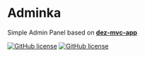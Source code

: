 # Adminka
Simple Admin Panel based on [**dez-mvc-app**](https://github.com/dez-php/dez-mvc-app)

[![GitHub license](https://img.shields.io/badge/license-MIT-blue.svg)](https://raw.githubusercontent.com/dez-php/adminka/master/LICENSE)
[![GitHub license](https://img.shields.io/badge/coded%20in-phpstorm-8C1D88.svg)](https://www.jetbrains.com/phpstorm/)
